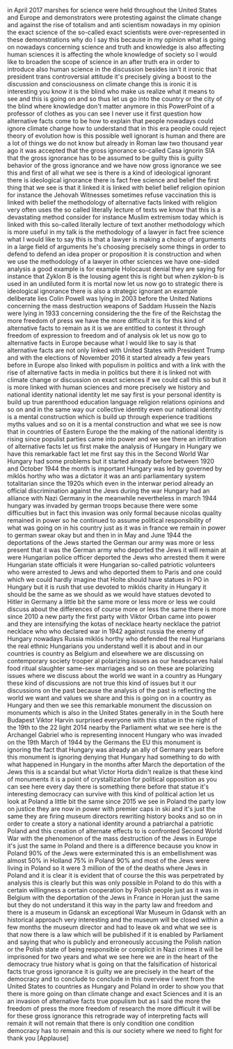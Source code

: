 
in April 2017 marshes for science were
held throughout the United States and
Europe and demonstrators were protesting
against the climate change and against
the rise of totalism and anti scientism
nowadays in my opinion the exact science
of the so-called exact scientists were
over-represented in these demonstrations
why do I say this because in my opinion
what is going on nowadays concerning
science and truth and knowledge is also
affecting human sciences it is affecting
the whole knowledge of society so I
would like to broaden the scope of
science in an after truth era in order
to introduce also human science in the
discussion besides isn&#39;t it ironic that
president trans controversial attitude
it&#39;s precisely giving a boost to the
discussion and consciousness on climate
change this is ironic it is interesting
you know it is the blind who make us
realize what it means to see and this is
going on and so thus let us go into the
country or the city of the blind where
knowledge don&#39;t matter anymore in this
PowerPoint of a professor of clothes as
you can see
I never use it first question how
alternative facts come to be how to
explain that people nowadays could
ignore climate change how to understand
that in this era people could reject
theory of evolution how is this possible
well ignorant is human and there are a
lot of things we do not know but already
in Roman law two thousand year ago it
was accepted that the gross ignorance
so-called Casa ignorin SIA that the
gross ignorance has to be assumed to be
guilty
this is guilty behavior of the gross
ignorance and we have now gross
ignorance we see this and first of all
what we see is there is a kind of
ideological ignorant there is
ideological ignorance there is fact free
science and belief the first thing that
we see is that it linked it is linked
with belief belief religion opinion for
instance the Jehovah Witnesses sometimes
refuse vaccination this is linked with
belief the methodology of alternative
facts linked with religion very often
uses the so called literally lecture of
texts we know that this is a devastating
method
consider for instance Muslim extremism
today which is linked with this
so-called literally lecture of text
another methodology which is more useful
in my talk is the methodology of a
lawyer in fact free science what I would
like to say this is that a lawyer is
making a choice of arguments in a large
field of arguments
he&#39;s choosing precisely some things in
order to defend to defend an idea proper
or proposition it is construction and
when we use the methodology of a lawyer
in other sciences we have one-sided
analysis a good example is for example
Holocaust denial they are saying for
instance that Zyklon B is the lousing
agent this is right but when zyklon-b is
used in an undiluted form it is mortal
now let us now go to strategic there is
ideological ignorance there is also a
strategic ignorant an example deliberate
lies Colin Powell was lying in 2003
before the United Nations concerning the
mass destruction weapons of Saddam
Hussein the Nazis were lying in 1933
concerning considering the the fire of
the Reichstag the more freedom of press
we have the more difficult it is for
this kind of alternative facts to remain
as it is we are entitled to contest it
through freedom of expression to freedom
and of analysis ok let us now go to
alternative facts in Europe because what
I would like to say is that alternative
facts are not only linked with United
States with President Trump and with the
elections of November 2016 it started
already a few years before in Europe
also linked with populism in politics
and with a link with the rise of
alternative facts in media in politics
but there it is linked not with climate
change or discussion on exact sciences
if we could call this so but it is more
linked with human sciences and more
precisely we
history and national identity national
identity let me say first is your
personal identity is build up true
parenthood education language religion
relations opinions and so on and in the
same way our collective identity even
our national identity is a mental
construction which is build up through
experience traditions myths values and
so on it is a mental construction and
what we see is now that in countries of
Eastern Europe the the making of the
national identity is rising since
populist parties came into power and we
see there an infiltration of alternative
facts let us first make the analysis of
Hungary in Hungary we have this
remarkable fact let me first say this in
the Second World War
Hungary had some problems but it started
already before between 1920 and October
1944 the month is important Hungary was
led by governed by miklós horthy who
was a dictator it was an anti
parliamentary system totalitarian since
the 1920s which even in the interwar
period already an official
discrimination against the Jews during
the war Hungary had an alliance with
Nazi Germany in the meanwhile
nevertheless in march 1944 hungary was
invaded by german troops because there
were some difficulties but in fact this
invasion was only formal because nicolas
quality remained in power so he
continued to assume political
responsibility of what was going on in
his country just as it was in france we
remain in power to german swear
okay but and then in in May and June
1944 the deportations of the Jews
started the German our army was more or
less present that it was the German army
who deported the Jews it will remain at
were Hungarian police officer deported
the Jews who arrested them it were
Hungarian state officials it were
Hungarian so-called patriotic volunteers
who were arrested to Jews and who
deported them to Paris and one could
which we could hardly imagine that Holte
should have statues in PO in Hungary but
it is rush that use devoted to miklós
charity in Hungary it should be the same
as we should as we would have statues
devoted to Hitler in Germany a little
bit the same more or less more or less
we could discuss about the differences
of course more or less the same there is
more since 2010 a new party the first
party with Viktor Orban came into power
and they are intensifying the kotas of
necklace hearty necklace the patriot
necklace who who declared war in 1942
against russia the enemy of Hungary
nowadays Russia
miklós horthy who defended the real
Hungarians the real ethnic Hungarians
you understand well it is about and in
our countries is country as Belgium and
elsewhere we are discussing on
contemporary society trooper al
polarizing issues as our headscarves
halal food ritual slaughter same-sex
marriages and so on these are polarizing
issues where we discuss about the world
we want in a country as Hungary these
kind of discussions are not true this
kind of issues but it our discussions on
the past because the analysis of the
past is reflecting the world we want and
values we share and this is going on in
a country as
Hungary and then we see this remarkable
monument the discussion on monuments
which is also in the United States
generally in in the South here Budapest
Viktor Harvin surprised everyone with
this statue in the night of the 19th to
the 22 light 2014 nearby the Parliament
what we see here is the Archangel
Gabriel who is representing innocent
Hungary who was invaded on the 19th
March of 1944 by the Germans the EU this
monument is ignoring the fact that
Hungary was already an ally of Germany
years before this monument is ignoring
denying that Hungary had something to do
with what happened in Hungary in the
months after March the deportation of
the Jews this is a scandal but what
Victor Horta didn&#39;t realize is that
these kind of monuments it is a point of
crystallization for political opposition
as you can see here every day there is
something there before that statue it&#39;s
interesting democracy can survive with
this kind of political action let us
look at Poland a little bit the same
since 2015 we see in Poland the party
low on justice they are now in power
with premier caps in ski and it&#39;s just
the same they are firing museum
directors rewriting history books and so
on in order to create a story a national
identity around a patriarchal a
patriotic Poland and this creation of
alternate effects to is confronted
Second World War
with the phenomenon of the mass
destruction of
the Jews in Europe it&#39;s just the same in
Poland and there is a difference because
you know in Poland 90% of the Jews were
exterminated this is an embellishment
was almost 50% in Holland 75% in Poland
90% and most of the Jews were living in
Poland so it were 3 million of the of
the deaths where Jews in Poland and it
is clear it is evident that of course
the this was perpetrated by analysis
this is clearly but this was only
possible in Poland to do this with a
certain willingness a certain
cooperation by Polish people just as it
was in Belgium with the deportation of
the Jews in France in Horan just the
same but they do not understand it this
way in the party law and freedom and
there is a museum in Gdansk an
exceptional War Museum in Gdansk with an
historical approach very interesting and
the museum will be closed within a few
months the museum director and had to
leave ok and what we see is that now
there is a law which will be published
if it is enabled by Parliament and
saying that who is publicly and
erroneously accusing the Polish nation
or the Polish state of being responsible
or complicit in Nazi crimes it will be
imprisoned for two years and what we see
here we are in the heart of the
democracy true history what is going on
that the falsification of historical
facts true gross ignorance it is guilty
we are precisely in the heart of the
democracy and to conclude to conclude in
this overview I went from the United
States to countries as Hungary and
Poland in order to show you that there
is more going on than climate change
and exact Sciences and it is an an
invasion of alternative facts true
populism but as I said the more the
freedom of press the more freedom of
research the more difficult it will be
for these gross ignorance this
retrograde way of interpreting facts
will remain it will not remain that
there is only condition one condition
democracy has to remain and this is our
society where we need to fight for thank
you
[Applause]
